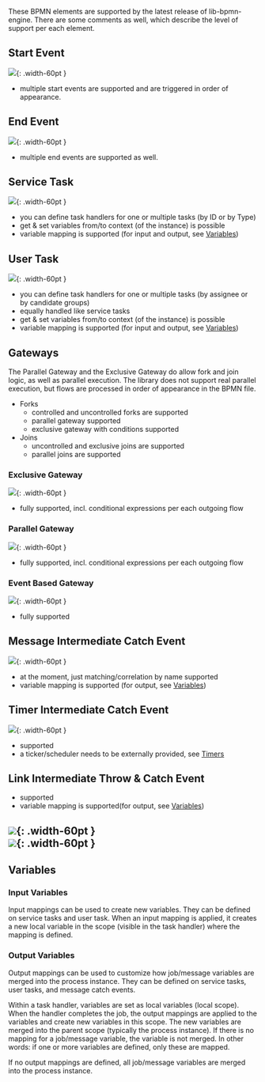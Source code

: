 
These BPMN elements are supported by the latest release of lib-bpmn-engine.
There are some comments as well, which describe the level of support per each element.

## Start Event                      

![](images/start_event.png){: .width-60pt }                      

* multiple start events are supported and are triggered in order of appearance. 

## End Event                        
![](images/end_event.png){: .width-60pt }  

* multiple end events are supported as well.

## Service Task                     
![](images/service_task.png){: .width-60pt }         

* you can define task handlers for one or multiple tasks (by ID or by Type)
* get & set variables from/to context (of the instance) is possible
* variable mapping is supported (for input and output, see [Variables](#variables))

## User Task                        
![](images/user_task.png){: .width-60pt }      

* you can define task handlers for one or multiple tasks (by assignee or by candidate groups)
* equally handled like service tasks
* get & set variables from/to context (of the instance) is possible
* variable mapping is supported (for input and output, see [Variables](#variables))

## Gateways

The Parallel Gateway and the Exclusive Gateway do allow fork and join logic,
as well as parallel execution. The library does not support real parallel execution,
but flows are processed in order of appearance in the BPMN file.

* Forks
    * controlled and uncontrolled forks are supported
    * parallel gateway supported
    * exclusive gateway with conditions supported
* Joins
    * uncontrolled and exclusive joins are supported
    * parallel joins are supported

### Exclusive Gateway                
![](images/exclusive_gateway.png){: .width-60pt }                

* fully supported, incl. conditional expressions per each outgoing flow

### Parallel Gateway                 
![](images/parallel_gateway.png){: .width-60pt }        

* fully supported, incl. conditional expressions per each outgoing flow

### Event Based Gateway              
![](images/event_based_gateway.png){: .width-60pt }              

* fully supported

## Message Intermediate Catch Event 
![](images/message_intermediate_catch_event.png){: .width-60pt } 

* at the moment, just matching/correlation by name supported
* variable mapping is supported (for output, see [Variables](#variables))

## Timer Intermediate Catch Event   
![](images/time_intermediate_catch_event.png){: .width-60pt }     

* supported
* a ticker/scheduler needs to be externally provided, see [Timers](advanced-timers.md)

## Link Intermediate Throw & Catch Event

* supported
* variable mapping is supported(for output, see [Variables](#variables))

![](images/link_intermediate_throw_event.png){: .width-60pt }     
![](images/link_intermediate_catch_event.png){: .width-60pt }         
----

## Variables

### Input Variables

Input mappings can be used to create new variables. They can be defined on service tasks and user task.
When an input mapping is applied, it creates a new local variable in the scope (visible in the task handler)
where the mapping is defined.

### Output Variables

Output mappings can be used to customize how job/message variables are merged into the process instance.
They can be defined on service tasks, user tasks, and message catch events.

Within a task handler, variables are set as local variables (local scope).
When the handler completes the job, the output mappings are applied to the variables
and create new variables in this scope. The new variables are merged into the parent scope (typically the process instance).
If there is no mapping for a job/message variable, the variable is not merged.
In other words: if one or more variables are defined, only these are mapped.

If no output mappings are defined, all job/message variables are merged into the process instance.
